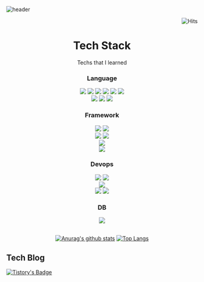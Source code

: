![header](https://capsule-render.vercel.app/api?type=waving&height=200&text=Welcome&fontAlign=53&fontAlignY=40&color=gradient&customColorList=0)


<div align=right>

![Hits](https://hits.seeyoufarm.com/api/count/incr/badge.svg?url=https%3A%2F%2Fgithub.com%2Fnh0317%2Fhit-counter&count_bg=%23FFC9C9&title_bg=%23555555&icon=github.svg&icon_color=%23E8E8E8&title=hits&edge_flat=false)

</div>

<div align=center>

# Tech Stack 
Techs that I learned
 
### Language
 <img src="https://img.shields.io/badge/C-A8B9CC?style=flat-square&logo=C&logoColor=white"/>
 <img src="https://img.shields.io/badge/C++-00599C?style=flat-square&logo=C%2B%2B&logoColor=white"/>
 <img src="https://img.shields.io/badge/C%23-239120?style=flat-square&logo=CSharp&logoColor=white"/>
 <img src="https://img.shields.io/badge/Python-3766AB?style=flat-square&logo=Python&logoColor=white"/>
 <img src="https://img.shields.io/badge/Java-007396?style=flat-square&logo=Java&logoColor=white"/>
 <img src="https://img.shields.io/badge/Kotlin-7F52FF?style=flat-square&logo=Kotlin&logoColor=white"/></br>
 <img src="https://img.shields.io/badge/HTML5-E34F26?style=flat-square&logo=HTML5&logoColor=white" />
 <img src="https://img.shields.io/badge/CSS3-1572B6?style=flat-square&logo=css3&logoColor=white" />
 <img src="https://img.shields.io/badge/JavaScript-F7DF1E?style=flat-square&logo=javascript&logoColor=black"/></br>
 
### Framework
 <img src="https://img.shields.io/badge/Springboot-6DB33F?style=flat-square&logo=Springboot&logoColor=white"/>
 <img src="https://img.shields.io/badge/Spring Security-6DB33F?style=flat-square&logo=SpringSecurity&logoColor=white"/></br>
 <img src="https://img.shields.io/badge/Android-3DDC84?style=flat-square&logo=Android&logoColor=white"/>
 <img src="https://img.shields.io/badge/Android Studio-3DDC84?style=flat-square&logo=AndroidStudio&logoColor=white"/></br>
 <img src="https://img.shields.io/badge/.Net-512BD4?style=flat-square&logo=.Net&logoColor=white"/></br>
 <img src="https://img.shields.io/badge/Apache Spark-E25A1C?style=flat-square&logo=ApacheSpark&logoColor=white"/></br>
 
### Devops
 <img src="https://img.shields.io/badge/Apache-D22128?style=flat-square&logo=Apache&logoColor=white"/>
 <img src="https://img.shields.io/badge/NGINX-009639?style=flat-square&logo=NGINX&logoColor=white"/>
 </br>
 <img src="https://img.shields.io/badge/Jenkins-D24939?style=flat-square&logo=Jenkins&logoColor=white"/>
 </br>
 <img src="https://img.shields.io/badge/AWS-232F3E?style=flat-square&logo=AmazonAws&logoColor=white"/>
 <img src="https://img.shields.io/badge/Ubuntu-E95420?style=flat-square&logo=Ubuntu&logoColor=white"/>
 </br>
 
### DB
 <img src="https://img.shields.io/badge/MySql-4479A1?style=flat-square&logo=MySql&logoColor=white"/>
 </br></br>

[![Anurag's github stats](https://github-readme-stats.vercel.app/api?username=nh0317&theme=dracula)](https://github.com/anuraghazra/github-readme-stats)
[![Top Langs](https://github-readme-stats.vercel.app/api/top-langs/?username=nh0317&layout=compact&theme=dracula)](https://github.com/anuraghazra/github-readme-stats)

</div>


## Tech Blog
[![Tistory's Badge](https://github-readme-tistory-card.vercel.app/api/badge?name=coding&theme=defualt)](https://record-of-coding.tistory.com/)
